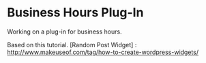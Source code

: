 Business Hours Plug-In
=========

Working on a plug-in for business hours. 

Based on this tutorial.
[Random Post Widget] : http://www.makeuseof.com/tag/how-to-create-wordpress-widgets/